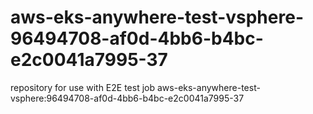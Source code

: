 # aws-eks-anywhere-test-vsphere-96494708-af0d-4bb6-b4bc-e2c0041a7995-37
repository for use with E2E test job aws-eks-anywhere-test-vsphere:96494708-af0d-4bb6-b4bc-e2c0041a7995-37
